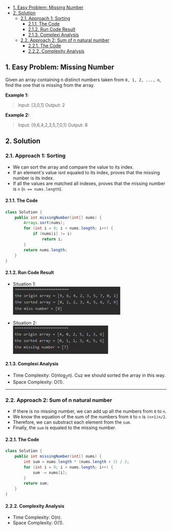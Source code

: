 <!-- TOC -->

- [1. Easy Problem: Missing Number](#1-easy-problem-missing-number)
- [2. Solution](#2-solution)
  - [2.1. Approach 1: Sorting](#21-approach-1-sorting)
    - [2.1.1. The Code](#211-the-code)
    - [2.1.2. Run Code Result](#212-run-code-result)
    - [2.1.3. Complexi Analysis](#213-complexi-analysis)
  - [2.2. Approach 2: Sum of n natural number](#22-approach-2-sum-of-n-natural-number)
    - [2.2.1. The Code](#221-the-code)
    - [2.2.2. Complexity Analysis](#222-complexity-analysis)

<!-- /TOC -->

## 1. Easy Problem: Missing Number
Given an array containing n distinct numbers taken from `0, 1, 2, ..., n`,  
find the one that is missing from the array.

**Example 1:**

>Input: [3,0,1]
>Output: 2

**Example 2:**

>Input: [9,6,4,2,3,5,7,0,1]
>Output: 8

## 2. Solution

### 2.1. Approach 1: Sorting
- We can sort the array and compare the value to its index.
- If an element's value isnt equaled to its index, proves that the missing number is its index.
- If all the values are matched all indexes, proves that the missing number is `n` (`n == nums.length`).

#### 2.1.1. The Code
```java
class Solution {
    public int missingNumber(int[] nums) {
        Arrays.sort(nums);
        for (int i = 0; i < nums.length; i++) {
            if (nums[i] != i)
                return i;
        }
        return nums.length;
    }
}
```

#### 2.1.2. Run Code Result  
- Situation 1:  
  ![pic](../99.images/2020-09-01-11-23-07.png)  

- Situation 2:  
  ![pic](../99.images/2020-09-01-11-25-17.png)

#### 2.1.3. Complexi Analysis
- Time Complexity: O(nlog<sub>2</sub>n). Cuz we should sorted the array in this way.
- Space Complexity: O(1).

****

### 2.2. Approach 2: Sum of n natural number
- If there is no missing number, we can add up all the numbers from `0` to `n`.  
- We know the equation of the sum of the numbers from `0` to `n` is `(n+1)n/2`.
- Therefore, we can substract each element from the `sum`.
- Finally, the `sum` is equaled to the missing number.

#### 2.2.1. The Code
```java
class Solution {
    public int missingNumber(int[] nums) {
        int sum = nums.length * (nums.length + 1) / 2;
        for (int i = 0; i < nums.length; i++) {
            sum -= nums[i];
        }
        return sum;
    }
}
```

#### 2.2.2. Complexity Analysis
- Time Complexity: O(n).
- Space Complexity: O(1).